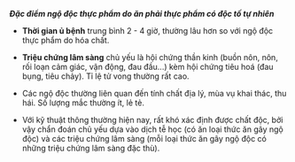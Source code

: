 ***Đặc điểm ngộ độc thực phẩm do ăn phải thực phẩm có độc tố tự nhiên*** 

- **Thời gian ủ bệnh** trung bình 2 - 4 giờ, thường lâu hơn so với ngộ độc thực phẩm do hóa chất.

- **Triệu chứng lâm sàng** chủ yếu là hội chứng thần kinh (buồn nôn, nôn, rối loạn cảm giác, vận động, đau đầu...) kèm hội chứng tiêu hoá (đau bụng, tiêu chảy). Tỉ lệ tử vong thường rất cao.

- Các ngộ độc thường liên quan đến tính chất địa lý, mùa vụ khai thác, thu hái. Số lượng mắc thường ít, lẻ tẻ.

- Với kỹ thuật thông thường hiện nay, rất khó xác định được chất độc, bởi vậy chẩn đoán chủ yếu dựa vào dịch tễ học (có ăn loại thức ăn gây ngộ độc) và các triệu chứng lâm sàng (mỗi loại thức ăn gây ngộ độc có những triệu chứng lâm sàng đặc thù).